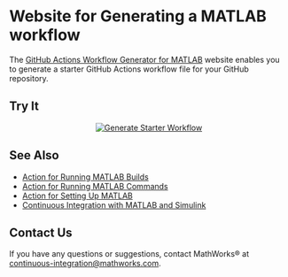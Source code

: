 # Website for Generating a MATLAB workflow

The [GitHub Actions Workflow Generator for MATLAB](https://matlab-actions.github.io/workflow-generator/) website enables you to generate a starter GitHub Actions workflow file for your GitHub repository.

## Try It

<p align="center">
  <a href="https://matlab-actions.github.io/workflow-generator/">
    <img src="https://matlab-actions.github.io/workflow-generator/assets/button.svg" alt="Generate Starter Workflow">
  </a>
</p>

## See Also

- [Action for Running MATLAB Builds](https://github.com/matlab-actions/run-build/)
- [Action for Running MATLAB Commands](https://github.com/matlab-actions/run-command/)
- [Action for Setting Up MATLAB](https://github.com/matlab-actions/setup-matlab/)
- [Continuous Integration with MATLAB and Simulink](https://www.mathworks.com/solutions/continuous-integration.html)

## Contact Us

If you have any questions or suggestions, contact MathWorks&reg; at [continuous-integration@mathworks.com](mailto:continuous-integration@mathworks.com).
